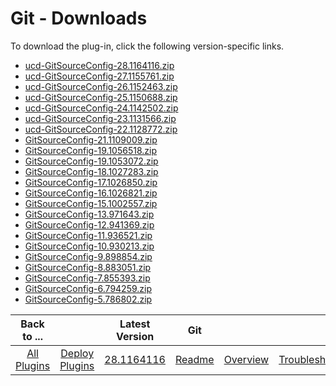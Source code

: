 
# Git - Downloads

To download the plug-in, click the following version-specific links.
- [ucd-GitSourceConfig-28.1164116.zip](https://raw.githubusercontent.com/UrbanCode/IBM-UCD-PLUGINS/main/files/GitSourceConfig/ucd-GitSourceConfig-28.1164116.zip)
- [ucd-GitSourceConfig-27.1155761.zip](https://raw.githubusercontent.com/UrbanCode/IBM-UCD-PLUGINS/main/files/GitSourceConfig/ucd-GitSourceConfig-27.1155761.zip)
- [ucd-GitSourceConfig-26.1152463.zip](https://raw.githubusercontent.com/UrbanCode/IBM-UCD-PLUGINS/main/files/GitSourceConfig/ucd-GitSourceConfig-26.1152463.zip)
- [ucd-GitSourceConfig-25.1150688.zip](https://raw.githubusercontent.com/UrbanCode/IBM-UCD-PLUGINS/main/files/GitSourceConfig/ucd-GitSourceConfig-25.1150688.zip)
- [ucd-GitSourceConfig-24.1142502.zip](https://raw.githubusercontent.com/UrbanCode/IBM-UCD-PLUGINS/main/files/GitSourceConfig/ucd-GitSourceConfig-24.1142502.zip)
- [ucd-GitSourceConfig-23.1131566.zip](https://raw.githubusercontent.com/UrbanCode/IBM-UCD-PLUGINS/main/files/GitSourceConfig/ucd-GitSourceConfig-23.1131566.zip)
- [ucd-GitSourceConfig-22.1128772.zip](https://raw.githubusercontent.com/UrbanCode/IBM-UCD-PLUGINS/main/files/GitSourceConfig/ucd-GitSourceConfig-22.1128772.zip)
- [GitSourceConfig-21.1109009.zip](https://raw.githubusercontent.com/UrbanCode/IBM-UCD-PLUGINS/main/files/GitSourceConfig/GitSourceConfig-21.1109009.zip)
- [GitSourceConfig-19.1056518.zip](https://raw.githubusercontent.com/UrbanCode/IBM-UCD-PLUGINS/main/files/GitSourceConfig/GitSourceConfig-19.1056518.zip)
- [GitSourceConfig-19.1053072.zip](https://raw.githubusercontent.com/UrbanCode/IBM-UCD-PLUGINS/main/files/GitSourceConfig/GitSourceConfig-19.1053072.zip)
- [GitSourceConfig-18.1027283.zip](https://raw.githubusercontent.com/UrbanCode/IBM-UCD-PLUGINS/main/files/GitSourceConfig/GitSourceConfig-18.1027283.zip)
- [GitSourceConfig-17.1026850.zip](https://raw.githubusercontent.com/UrbanCode/IBM-UCD-PLUGINS/main/files/GitSourceConfig/GitSourceConfig-17.1026850.zip)
- [GitSourceConfig-16.1026821.zip](https://raw.githubusercontent.com/UrbanCode/IBM-UCD-PLUGINS/main/files/GitSourceConfig/GitSourceConfig-16.1026821.zip)
- [GitSourceConfig-15.1002557.zip](https://raw.githubusercontent.com/UrbanCode/IBM-UCD-PLUGINS/main/files/GitSourceConfig/GitSourceConfig-15.1002557.zip)
- [GitSourceConfig-13.971643.zip](https://raw.githubusercontent.com/UrbanCode/IBM-UCD-PLUGINS/main/files/GitSourceConfig/GitSourceConfig-13.971643.zip)
- [GitSourceConfig-12.941369.zip](https://raw.githubusercontent.com/UrbanCode/IBM-UCD-PLUGINS/main/files/GitSourceConfig/GitSourceConfig-12.941369.zip)
- [GitSourceConfig-11.936521.zip](https://raw.githubusercontent.com/UrbanCode/IBM-UCD-PLUGINS/main/files/GitSourceConfig/GitSourceConfig-11.936521.zip)
- [GitSourceConfig-10.930213.zip](https://raw.githubusercontent.com/UrbanCode/IBM-UCD-PLUGINS/main/files/GitSourceConfig/GitSourceConfig-10.930213.zip)
- [GitSourceConfig-9.898854.zip](https://raw.githubusercontent.com/UrbanCode/IBM-UCD-PLUGINS/main/files/GitSourceConfig/GitSourceConfig-9.898854.zip)
- [GitSourceConfig-8.883051.zip](https://raw.githubusercontent.com/UrbanCode/IBM-UCD-PLUGINS/main/files/GitSourceConfig/GitSourceConfig-8.883051.zip)
- [GitSourceConfig-7.855393.zip](https://raw.githubusercontent.com/UrbanCode/IBM-UCD-PLUGINS/main/files/GitSourceConfig/GitSourceConfig-7.855393.zip)
- [GitSourceConfig-6.794259.zip](https://raw.githubusercontent.com/UrbanCode/IBM-UCD-PLUGINS/main/files/GitSourceConfig/GitSourceConfig-6.794259.zip)
- [GitSourceConfig-5.786802.zip](https://raw.githubusercontent.com/UrbanCode/IBM-UCD-PLUGINS/main/files/GitSourceConfig/GitSourceConfig-5.786802.zip)

|Back to ...||Latest Version|Git |||||
| :---: | :---: | :---: | :---: | :---: | :---: | :---: | :---: |
|[All Plugins](../../index.md)|[Deploy Plugins](../README.md)|[28.1164116](https://raw.githubusercontent.com/UrbanCode/IBM-UCD-PLUGINS/main/files/GitSourceConfig/ucd-GitSourceConfig-28.1164116.zip)|[Readme](README.md)|[Overview](overview.md)|[Troubleshooting](troubleshooting.md)|[Settings](settings.md)|[Usage](usage.md)|
